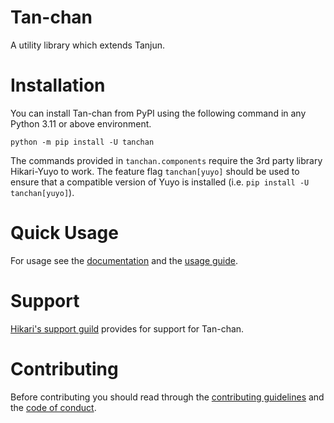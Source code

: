 # Tan-chan

A utility library which extends Tanjun.

# Installation

You can install Tan-chan from PyPI using the following command in any Python 3.11 or above environment.

```
python -m pip install -U tanchan
```

The commands provided in `tanchan.components` require the 3rd party library Hikari-Yuyo to work.
The feature flag `tanchan[yuyo]` should be used to ensure that a compatible version of Yuyo is
installed (i.e. `pip install -U tanchan[yuyo]`).

# Quick Usage

For usage see the [documentation](https://tanchan.cursed.solutions/) and the
[usage guide](https://tanchan.cursed.solutions/usage/).

# Support

[Hikari's support guild](https://discord.gg/hikari) provides for support for Tan-chan.

# Contributing

Before contributing you should read through the
[contributing guidelines](https://github.com/FasterSpeeding/Tan-chan/blob/master/CONTRIBUTING.md) and
the [code of conduct](https://github.com/FasterSpeeding/Tan-chan/blob/master/CODE_OF_CONDUCT.md).
